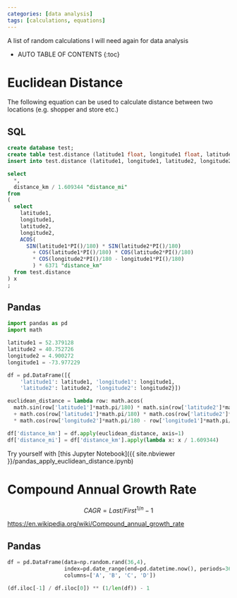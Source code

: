 ```yaml
---
categories: [data analysis]
tags: [calculations, equations]
---
```


A list of random calculations I will need again for data analysis

<!-- excerpt separator -->

* AUTO TABLE OF CONTENTS
{:toc}

# Euclidean Distance

The following equation can be used to calculate distance between two locations (e.g. shopper and store etc.)  

## SQL

```sql
create database test;
create table test.distance (latitude1 float, longitude1 float, latitude2 float, longitude2 float);
insert into test.distance (latitude1, longitude1, latitude2, longitude2) values (52.379128, 4.900272, 40.752726, -73.977229);

select
  *,
  distance_km / 1.609344 "distance_mi"
from
(
  select
  	latitude1,
  	longitude1,
  	latitude2,
  	longitude2,
  	ACOS(
  	  SIN(latitude1*PI()/180) * SIN(latitude2*PI()/180)
  		+ COS(latitude1*PI()/180) * COS(latitude2*PI()/180)
  		* COS(longitude2*PI()/180 - longitude1*PI()/180)
  		) * 6371 "distance_km"
  from test.distance
) x
;
```

## Pandas

```python
import pandas as pd
import math

latitude1 = 52.379128
latitude2 = 40.752726
longitude2 = 4.900272
longitude1 = -73.977229

df = pd.DataFrame([{
    'latitude1': latitude1, 'longitude1': longitude1,
    'latitude2': latitude2, 'longitude2': longitude2}])

euclidean_distance = lambda row: math.acos(
  math.sin(row['latitude1']*math.pi/180) * math.sin(row['latitude2']*math.pi/180)
  + math.cos(row['latitude1']*math.pi/180) * math.cos(row['latitude2']*math.pi/180)
  * math.cos(row['longitude2']*math.pi/180 - row['longitude1']*math.pi/180) ) * 6371

df['distance_km'] = df.apply(euclidean_distance, axis=1)
df['distance_mi'] = df['distance_km'].apply(lambda x: x / 1.609344)
```

Try yourself with [this Jupyter Notebook]({{ site.nbviewer }}/pandas_apply_euclidean_distance.ipynb)

# Compound Annual Growth Rate

$$
{CAGR={Last/First}^{1/n}-1}
$$

https://en.wikipedia.org/wiki/Compound_annual_growth_rate

## Pandas

```python
df = pd.DataFrame(data=np.random.rand(36,4),
                  index=pd.date_range(end=pd.datetime.now(), periods=36, freq='MS'),
                  columns=['A', 'B', 'C', 'D'])

(df.iloc[-1] / df.iloc[0]) ** (1/len(df)) - 1
```
